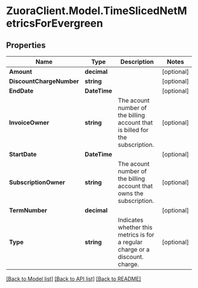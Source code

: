 # ZuoraClient.Model.TimeSlicedNetMetricsForEvergreen

## Properties

Name | Type | Description | Notes
------------ | ------------- | ------------- | -------------
**Amount** | **decimal** |  | [optional] 
**DiscountChargeNumber** | **string** |  | [optional] 
**EndDate** | **DateTime** |  | [optional] 
**InvoiceOwner** | **string** | The acount number of the billing account that is billed for the subscription. | [optional] 
**StartDate** | **DateTime** |  | [optional] 
**SubscriptionOwner** | **string** | The acount number of the billing account that owns the subscription. | [optional] 
**TermNumber** | **decimal** |  | [optional] 
**Type** | **string** | Indicates whether this metrics is for a regular charge or a discount. charge. | [optional] 

[[Back to Model list]](../README.md#documentation-for-models) [[Back to API list]](../README.md#documentation-for-api-endpoints) [[Back to README]](../README.md)


